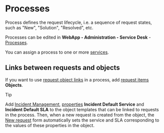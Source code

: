 # Processes
     
Process defines the request lifecycle, i.e. a sequence of request states, such as "New", "Solution", "Resolved", etc.
     
Processes can be edited in **WebApp - Administration - Service Desk** - [Processes](../../../list-of-windows/alvao-webapp/administration/service-desk/process/detail).
     
You can assign a process to one or more [services](service-tree).
     
## Links between requests and objects
     
If you want to use [request object links](../../request-object-links) in a process, add [request items](../../../list-of-windows/alvao-webapp/administration/service-desk/process/detail/request-items) **Objects**.

> [!TIP]
> Add [Incident Management](../../../itil/incident-management), [properties](../../../alvao-asset-management/implementation/object-templates) **Incident Default Service** and **Incident Default SLA** to the object templates that can be linked to requests in the process. Then, when a new request is created from the object, the [New request](../../../list-of-windows/alvao-webapp/requests/new-request) form automatically sets the service and SLA corresponding to the values of these properties in the object.
